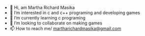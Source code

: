 - 👋 Hi, am Martha Richard Masika
- 👀 I’m interested in c and c++ programing and developing games
- 🌱 I’m currently learning c programing
- 💞️ I’m looking to collaborate on making games
- 📫 How to reach me/ martharichardmasika@gmail.com

<!---
Martha123cavend/Martha123cavend is a ✨ special ✨ repository because its `README.md` (this file) appears on your GitHub profile.
You can click the Preview link to take a look at your changes.
--->
